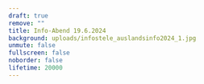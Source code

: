 ```yaml
---
draft: true
remove: ""
title: Info-Abend 19.6.2024
background: uploads/infostele_auslandsinfo2024_1.jpg
unmute: false
fullscreen: false
noborder: false
lifetime: 20000
---
```

